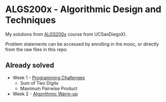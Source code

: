 # ALGS200x - Algorithmic Design and Techniques

My solutions from [ALGS200x](https://www.edx.org/course/algorithmic-design-techniques-uc-san-diegox-algs200x) course from UCSanDiegoX).

Problem statements can be accessed by enrolling in the mooc, or directly from the raw files in this repo.

## Already solved

- Week 1 - [Programming Challenges](./problem_statements/week1_programming_challenges.pdf)
  - Sum of Two Digits
  - Maximum Pairwise Product
- Week 2 - [Algorithmic Warm-up](./problem_statements/week2_algorithmic_warmup.pdf)
